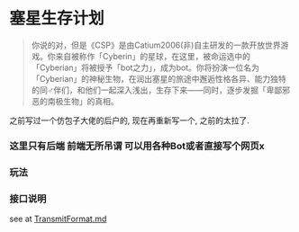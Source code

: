 # 塞星生存计划  
> 你说的对，但是《CSP》是由Catium2006(非)自主研发的一款开放世界游戏。你来自被称作「Cyberin」的星球，在这里，被命运选中的「Cyberian」将被授予「bot之力」，成为bot。你将扮演一位名为「Cyberian」的神秘生物，在润出塞星的旅途中邂逅性格各异、能力独特的同♂伴们，和他们一起深入浅出，生存下来——同时，逐步发掘「卑鄙邪恶的南极生物」的真相。  

之前写过一个仿包子大佬的后户的, 现在再重新写一个, 之前的太拉了.  

### 这里只有后端 前端无所吊谓 可以用各种Bot或者直接写个网页x  

### 玩法  

### 接口说明  
see at [TransmitFormat.md](TransmitFormat.md)

